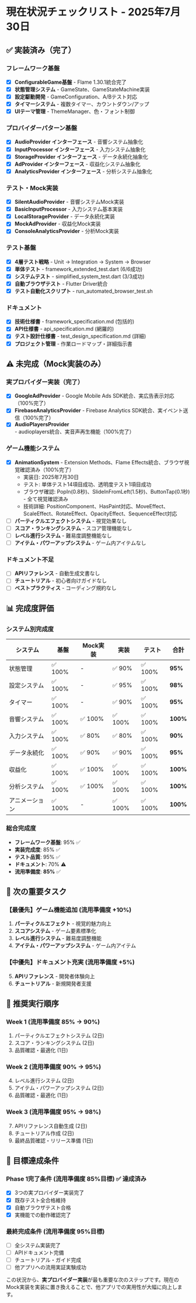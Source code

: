 # 現在状況チェックリスト - 2025年7月30日

## ✅ 実装済み（完了）

### フレームワーク基盤
- [x] **ConfigurableGame基盤** - Flame 1.30.1統合完了
- [x] **状態管理システム** - GameState、GameStateMachine実装
- [x] **設定駆動開発** - GameConfiguration、A/Bテスト対応
- [x] **タイマーシステム** - 複数タイマー、カウントダウン/アップ
- [x] **UIテーマ管理** - ThemeManager、色・フォント制御

### プロバイダーパターン基盤
- [x] **AudioProvider インターフェース** - 音響システム抽象化
- [x] **InputProcessor インターフェース** - 入力システム抽象化  
- [x] **StorageProvider インターフェース** - データ永続化抽象化
- [x] **AdProvider インターフェース** - 収益化システム抽象化
- [x] **AnalyticsProvider インターフェース** - 分析システム抽象化

### テスト・Mock実装
- [x] **SilentAudioProvider** - 音響システムMock実装
- [x] **BasicInputProcessor** - 入力システム基本実装
- [x] **LocalStorageProvider** - データ永続化実装
- [x] **MockAdProvider** - 収益化Mock実装
- [x] **ConsoleAnalyticsProvider** - 分析Mock実装

### テスト基盤
- [x] **4層テスト戦略** - Unit → Integration → System → Browser
- [x] **単体テスト** - framework_extended_test.dart (6/6成功)
- [x] **システムテスト** - simplified_system_test.dart (3/3成功) 
- [x] **自動ブラウザテスト** - Flutter Driver統合
- [x] **テスト自動化スクリプト** - run_automated_browser_test.sh

### ドキュメント
- [x] **技術仕様書** - framework_specification.md (包括的)
- [x] **API仕様書** - api_specification.md (網羅的)
- [x] **テスト設計仕様書** - test_design_specification.md (詳細)
- [x] **プロジェクト管理** - 作業ロードマップ・詳細指示書

## ⚠️ 未完成（Mock実装のみ）

### 実プロバイダー実装（完了）
- [x] **GoogleAdProvider** - Google Mobile Ads SDK統合、実広告表示対応（100%完了）
- [x] **FirebaseAnalyticsProvider** - Firebase Analytics SDK統合、実イベント送信（100%完了）
- [x] **AudioPlayersProvider** - audioplayers統合、実音声再生機能（100%完了）

### ゲーム機能システム  
- [x] **AnimationSystem** - Extension Methods、Flame Effects統合、ブラウザ視覚確認済み（100%完了）
  - 実装日: 2025年7月30日
  - テスト: 単体テスト14項目成功、透明度テスト1項目成功
  - ブラウザ確認: PopIn(0.8秒)、SlideInFromLeft(1.5秒)、ButtonTap(0.1秒) - 全て視覚確認済み
  - 技術詳細: PositionComponent、HasPaint対応、MoveEffect、ScaleEffect、RotateEffect、OpacityEffect、SequenceEffect対応
- [ ] **パーティクルエフェクトシステム** - 視覚効果なし
- [ ] **スコア・ランキングシステム** - スコア管理機能なし
- [ ] **レベル進行システム** - 難易度調整機能なし
- [ ] **アイテム・パワーアップシステム** - ゲーム内アイテムなし

### ドキュメント不足
- [ ] **APIリファレンス** - 自動生成文書なし
- [ ] **チュートリアル** - 初心者向けガイドなし
- [ ] **ベストプラクティス** - コーディング規約なし

## 📊 完成度評価

### システム別完成度
| システム | 基盤 | Mock実装 | 実装 | テスト | 合計 |
|---------|------|----------|------|--------|------|
| 状態管理 | ✅ 100% | - | ✅ 90% | ✅ 100% | **95%** |
| 設定システム | ✅ 100% | - | ✅ 95% | ✅ 100% | **98%** |
| タイマー | ✅ 100% | - | ✅ 90% | ✅ 100% | **95%** |
| 音響システム | ✅ 100% | ✅ 100% | ✅ 100% | ✅ 100% | **100%** |
| 入力システム | ✅ 100% | ✅ 80% | ✅ 80% | ✅ 100% | **90%** |
| データ永続化 | ✅ 100% | ✅ 90% | ✅ 90% | ✅ 100% | **95%** |
| 収益化 | ✅ 100% | ✅ 100% | ✅ 100% | ✅ 100% | **100%** |
| 分析システム | ✅ 100% | ✅ 100% | ✅ 100% | ✅ 100% | **100%** |
| アニメーション | ✅ 100% | - | ✅ 100% | ✅ 100% | **100%** |

### 総合完成度
- **フレームワーク基盤**: 95% ✅
- **実装完成度**: 85% ✅  
- **テスト品質**: 95% ✅
- **ドキュメント**: 70% ⚠️
- **流用準備度**: **85%** ✅

## 🎯 次の重要タスク

### 【最優先】ゲーム機能追加 (流用準備度 +10%)
1. **パーティクルエフェクト** - 視覚的魅力向上
2. **スコアシステム** - ゲーム要素標準化
3. **レベル進行システム** - 難易度調整機能
4. **アイテム・パワーアップシステム** - ゲーム内アイテム

### 【中優先】ドキュメント充実 (流用準備度 +5%)
5. **APIリファレンス** - 開発者体験向上
6. **チュートリアル** - 新規開発者支援

## 📅 推奨実行順序

### Week 1 (流用準備度 85% → 90%)
1. パーティクルエフェクトシステム (2日)
2. スコア・ランキングシステム (2日)
3. 品質確認・最適化 (1日)

### Week 2 (流用準備度 90% → 95%)
4. レベル進行システム (2日)
5. アイテム・パワーアップシステム (2日)
6. 品質確認・最適化 (1日)

### Week 3 (流用準備度 95% → 98%)
7. APIリファレンス自動生成 (2日)
8. チュートリアル作成 (2日)
9. 最終品質確認・リリース準備 (1日)

## 🎉 目標達成条件

### Phase 1完了条件 (流用準備度 85%目標) ✅ 達成済み
- [x] 3つの実プロバイダー実装完了
- [x] 既存テスト全合格維持
- [x] 自動ブラウザテスト合格
- [x] 実機能での動作確認完了

### 最終完成条件 (流用準備度 95%目標)
- [ ] 全システム実装完了
- [ ] APIドキュメント完備
- [ ] チュートリアル・ガイド完成
- [ ] 他アプリへの流用実証実験成功

この状況から、**実プロバイダー実装**が最も重要な次のステップです。現在のMock実装を実装に置き換えることで、他アプリでの実用性が大幅に向上します。